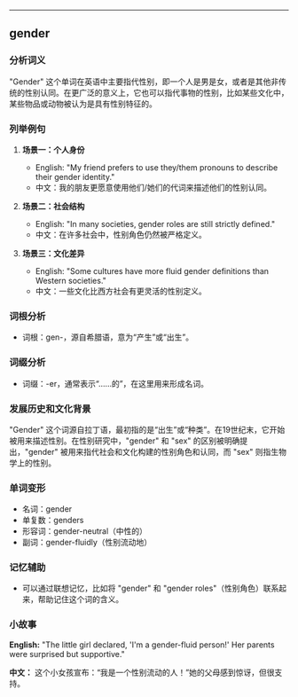 
---------------
## gender
### 分析词义
"Gender" 这个单词在英语中主要指代性别，即一个人是男是女，或者是其他非传统的性别认同。在更广泛的意义上，它也可以指代事物的性别，比如某些文化中，某些物品或动物被认为是具有性别特征的。

### 列举例句
1. **场景一：个人身份**
   - English: "My friend prefers to use they/them pronouns to describe their gender identity."
   - 中文：我的朋友更愿意使用他们/她们的代词来描述他们的性别认同。

2. **场景二：社会结构**
   - English: "In many societies, gender roles are still strictly defined."
   - 中文：在许多社会中，性别角色仍然被严格定义。

3. **场景三：文化差异**
   - English: "Some cultures have more fluid gender definitions than Western societies."
   - 中文：一些文化比西方社会有更灵活的性别定义。

### 词根分析
- 词根：gen-，源自希腊语，意为“产生”或“出生”。

### 词缀分析
- 词缀：-er，通常表示“……的”，在这里用来形成名词。

### 发展历史和文化背景
"Gender" 这个词源自拉丁语，最初指的是“出生”或“种类”。在19世纪末，它开始被用来描述性别。在性别研究中，"gender" 和 "sex" 的区别被明确提出，"gender" 被用来指代社会和文化构建的性别角色和认同，而 "sex" 则指生物学上的性别。

### 单词变形
- 名词：gender
- 单复数：genders
- 形容词：gender-neutral（中性的）
- 副词：gender-fluidly（性别流动地）

### 记忆辅助
- 可以通过联想记忆，比如将 "gender" 和 "gender roles"（性别角色）联系起来，帮助记住这个词的含义。

### 小故事
**English:**
"The little girl declared, 'I'm a gender-fluid person!' Her parents were surprised but supportive."

**中文：**
这个小女孩宣布：“我是一个性别流动的人！”她的父母感到惊讶，但很支持。

